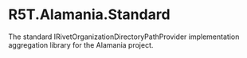 # R5T.Alamania.Standard
The standard IRivetOrganizationDirectoryPathProvider implementation aggregation library for the Alamania project.
